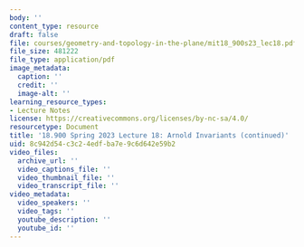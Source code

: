 ```yaml
---
body: ''
content_type: resource
draft: false
file: courses/geometry-and-topology-in-the-plane/mit18_900s23_lec18.pdf
file_size: 481222
file_type: application/pdf
image_metadata:
  caption: ''
  credit: ''
  image-alt: ''
learning_resource_types:
- Lecture Notes
license: https://creativecommons.org/licenses/by-nc-sa/4.0/
resourcetype: Document
title: '18.900 Spring 2023 Lecture 18: Arnold Invariants (continued)'
uid: 8c942d54-c3c2-4edf-ba7e-9c6d642e59b2
video_files:
  archive_url: ''
  video_captions_file: ''
  video_thumbnail_file: ''
  video_transcript_file: ''
video_metadata:
  video_speakers: ''
  video_tags: ''
  youtube_description: ''
  youtube_id: ''
---
```

